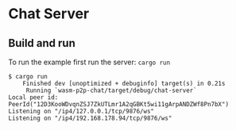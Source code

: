 # Chat Server

## Build and run

To run the example first run the server: `cargo run`

```shell
$ cargo run
    Finished dev [unoptimized + debuginfo] target(s) in 0.21s
     Running `wasm-p2p-chat/target/debug/chat-server`
Local peer id: PeerId("12D3KooWDvqnZSJ7ZkUTLmr1A2qGBKt5wi11gArpANDZWf8Pn7bX")
Listening on "/ip4/127.0.0.1/tcp/9876/ws"
Listening on "/ip4/192.168.178.94/tcp/9876/ws"
```
